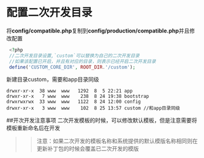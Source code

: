 # 配置二次开发目录

将**config/compatible.php**复制到**config/production/compatible.php**并且修改配置
```php
 <?php
 //二次开发目录设置,`custom`可以替换为自己的二次开发目录
 //如果该配置已开启，并且有对应的目录，则表示已经开启二次开发目录
 define('CUSTOM_CORE_DIR', ROOT_DIR.'/custom');
```
新建目录custom，需要和app目录同级
```shell
drwxr-xr-x  38 www  www   1292  8  5 22:21 app
drwxr-xr-x   7 www  www    238  8 24 19:38 bootstrap
drwxrwxrwx  33 www  www   1122  8 24 12:00 config
drwxr-xr-x   3 www  www    102  8 25 13:57 custom //和app目录同级
```

##开次开发注意事项
二次开发模板的时候，可以修改默认模板，但是注意需要将模板重新命名后在开发

>>注意：如果二次开发的模板名称和系统提供的默认模版名称相同则在更新补丁包的时候会覆盖已二次开发的模版

